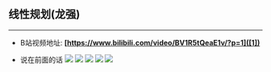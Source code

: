 ## 线性规划(龙强)
----
- B站视频地址: **[https://www.bilibili.com/video/BV1R5tQeaE1v/?p=1]([1])**

- 说在前面的话
![][1]
![][2]
![][3]
![][4]
![][5]

[addr]: https://www.bilibili.com/video/BV1R5tQeaE1v/?p=1
[1]: ./assets/1.png
[2]: ./assets/2.png
[3]: ./assets/3.png
[4]: ./assets/4.png
[5]: ./assets/5.png
